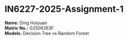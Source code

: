 # IN6227-2025-Assignment-1
**Name:** Ding Huiyuan  
**Matric No.:** G2506263F  
**Models:** Decision Tree vs Random Forest
